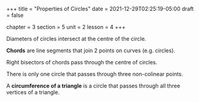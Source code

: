+++
title = "Properties of Circles"
date = 2021-12-29T02:25:19-05:00
draft = false

chapter = 3
section = 5
unit = 2
lesson = 4
+++

Diameters of circles intersect at the centre of the circle.

**Chords** are line segments that join 2 points on curves (e.g. circles).

Right bisectors of chords pass through the centre of circles.

There is only one circle that passes through three non-colinear points.

A **circumference of a triangle** is a circle that passes through all three vertices of a triangle.
